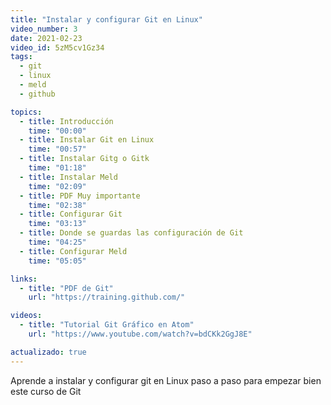 ```yaml
---
title: "Instalar y configurar Git en Linux"
video_number: 3
date: 2021-02-23
video_id: 5zM5cv1Gz34
tags:
  - git
  - linux
  - meld
  - github

topics:
  - title: Introducción
    time: "00:00"
  - title: Instalar Git en Linux
    time: "00:57"
  - title: Instalar Gitg o Gitk
    time: "01:18"
  - title: Instalar Meld
    time: "02:09"
  - title: PDF Muy importante
    time: "02:38"
  - title: Configurar Git
    time: "03:13"
  - title: Donde se guardas las configuración de Git
    time: "04:25"
  - title: Configurar Meld
    time: "05:05"

links:
  - title: "PDF de Git"
    url: "https://training.github.com/"

videos:
  - title: "Tutorial Git Gráfico en Atom"
    url: "https://www.youtube.com/watch?v=bdCKk2GgJ8E"

actualizado: true
---
```


Aprende a instalar y configurar git en Linux paso a paso para empezar bien este curso de Git
